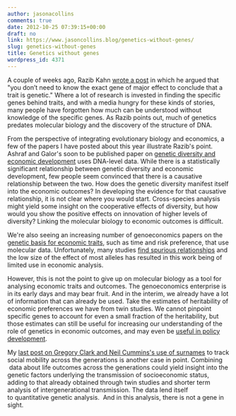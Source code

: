 ```yaml
---
author: jasonacollins
comments: true
date: 2012-10-25 07:39:15+00:00
draft: no
link: https://www.jasoncollins.blog/genetics-without-genes/
slug: genetics-without-genes
title: Genetics without genes
wordpress_id: 4371
---
```


A couple of weeks ago, Razib Kahn [wrote a post](http://blogs.discovermagazine.com/gnxp/2012/10/you-dont-need-genes-for-genetics/) in which he argued that "you don’t need to know the exact gene of major effect to conclude that a trait is genetic." Where a lot of research is invested in finding the specific genes behind traits, and with a media hungry for these kinds of stories, many people have forgotten how much can be understood without knowledge of the specific genes. As Razib points out, much of genetics predates molecular biology and the discovery of the structure of DNA.

From the perspective of integrating evolutionary biology and economics, a few of the papers I have posted about this year illustrate Razib's point. Ashraf and Galor's soon to be published paper on [genetic diversity and economic development](https://www.jasoncollins.blog/genetic-diversity-and-economic-development/) uses DNA-level data. While there is a statistically significant relationship between genetic diversity and economic development, few people seem convinced that there is a causative relationship between the two. How does the genetic diversity manifest itself into the economic outcomes? In developing the evidence for that causative relationship, it is not clear where you would start. Cross-species analysis might yield some insight on the cooperative effects of diversity, but how would you show the positive effects on innovation of higher levels of diversity? Linking the molecular biology to economic outcomes is difficult.

We're also seeing an increasing number of genoeconomics papers on the [genetic basis for economic traits](https://www.jasoncollins.blog/the-genetic-architecture-of-economic-and-political-preferences/), such as time and risk preference, that use molecular data. Unfortunately, many studies [find spurious relationships](https://www.jasoncollins.blog/genoeconomics-molecular-genetics-and-economics/) and the low size of the effect of most alleles has resulted in this work being of limited use in economic analysis.

However, this is not the point to give up on molecular biology as a tool for analysing economic traits and outcomes. The genoeconomics enterprise is in its early days and may bear fruit. And in the interim, we already have a lot of information that can already be used. Take the estimates of heritability of economic preferences we have from twin studies. We cannot pinpoint specific genes to account for even a small fraction of the heritability, but those estimates can still be useful for increasing our understanding of the role of genetics in economic outcomes, and may even be [useful in policy development](https://www.jasoncollins.blog/the-use-of-heritability-in-policy-development/).

My [last post on Gregory Clark and Neil Cummins's use of surnames](https://www.jasoncollins.blog/long-term-social-mobility-is-low/) to track social mobility across the generations is another case in point. Combining  data about life outcomes across the generations could yield insight into the genetic factors underlying the transmission of socioeconomic status, adding to that already obtained through twin studies and shorter term analysis of intergenerational transmission. The data lend itself to quantitative genetic analysis.  And in this analysis, there is not a gene in sight.
